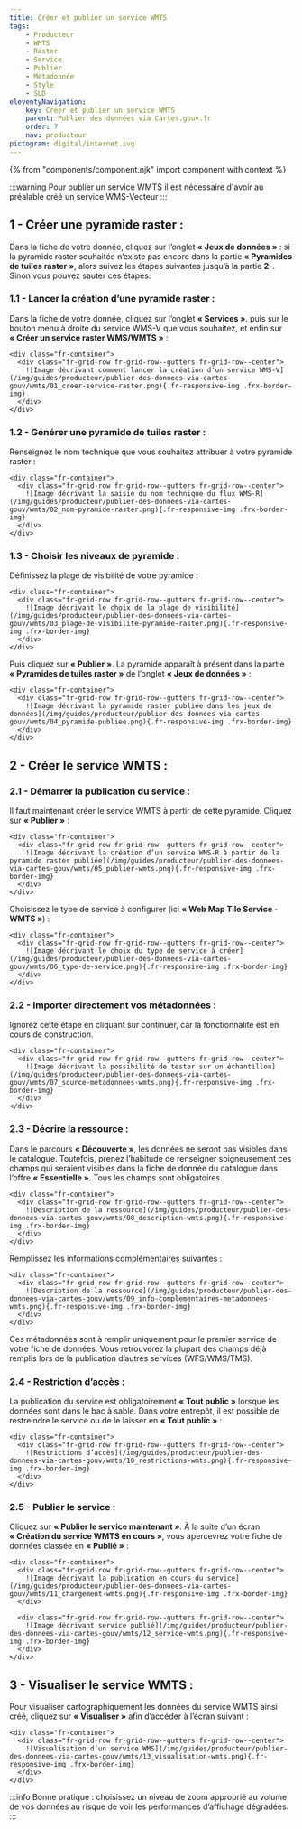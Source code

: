 ```yaml
---
title: Créer et publier un service WMTS
tags:
    - Producteur
    - WMTS
    - Raster
    - Service
    - Publier
    - Métadonnée
    - Style
    - SLD
eleventyNavigation:
    key: Créer et publier un service WMTS
    parent: Publier des données via Cartes.gouv.fr
    order: 7
    nav: producteur
pictogram: digital/internet.svg
---
```


{% from "components/component.njk" import component with context %}

:::warning
Pour publier un service WMTS il est nécessaire d'avoir au préalable créé un service WMS-Vecteur
:::

## 1 - Créer une pyramide raster :

Dans la fiche de votre donnée, cliquez sur l’onglet **« Jeux de données »** : si la pyramide raster souhaitée n’existe pas encore dans la partie **« Pyramides de tuiles raster »**, alors suivez les étapes suivantes jusqu’à la partie **2-**. Sinon vous pouvez sauter ces étapes.

### 1.1 - Lancer la création d’une pyramide raster :

Dans la fiche de votre donnée, cliquez sur l’onglet **« Services »**. puis sur le bouton menu à droite du service WMS-V que vous souhaitez, et enfin sur **« Créer un service raster WMS/WMTS »** :

    <div class="fr-container">
      <div class="fr-grid-row fr-grid-row--gutters fr-grid-row--center">
        ![Image décrivant comment lancer la création d'un service WMS-V](/img/guides/producteur/publier-des-donnees-via-cartes-gouv/wmts/01_creer-service-raster.png){.fr-responsive-img .frx-border-img}
      </div>
    </div>

### 1.2 - Générer une pyramide de tuiles raster :

Renseignez le nom technique que vous souhaitez attribuer à votre pyramide raster :

    <div class="fr-container">
      <div class="fr-grid-row fr-grid-row--gutters fr-grid-row--center">
        ![Image décrivant la saisie du nom technique du flux WMS-R](/img/guides/producteur/publier-des-donnees-via-cartes-gouv/wmts/02_nom-pyramide-raster.png){.fr-responsive-img .frx-border-img}
      </div>
    </div>

### 1.3 - Choisir les niveaux de pyramide :

Définissez la plage de visibilité de votre pyramide :

    <div class="fr-container">
      <div class="fr-grid-row fr-grid-row--gutters fr-grid-row--center">
        ![Image décrivant le choix de la plage de visibilité](/img/guides/producteur/publier-des-donnees-via-cartes-gouv/wmts/03_plage-de-visibilite-pyramide-raster.png){.fr-responsive-img .frx-border-img}
      </div>
    </div>

Puis cliquez sur **« Publier »**. La pyramide apparaît à présent dans la partie **« Pyramides de tuiles raster »** de l’onglet **« Jeux de données »** :

    <div class="fr-container">
      <div class="fr-grid-row fr-grid-row--gutters fr-grid-row--center">
        ![Image décrivant la pyramide raster publiée dans les jeux de données](/img/guides/producteur/publier-des-donnees-via-cartes-gouv/wmts/04_pyramide-publiee.png){.fr-responsive-img .frx-border-img}
      </div>
    </div>

## 2 - Créer le service WMTS :

### 2.1 - Démarrer la publication du service :

Il faut maintenant créer le service WMTS à partir de cette pyramide. Cliquez sur **« Publier »** :

    <div class="fr-container">
      <div class="fr-grid-row fr-grid-row--gutters fr-grid-row--center">
        ![Image décrivant la création d’un service WMS-R à partir de la pyramide raster publiée](/img/guides/producteur/publier-des-donnees-via-cartes-gouv/wmts/05_publier-wmts.png){.fr-responsive-img .frx-border-img}
      </div>
    </div>

Choisissez le type de service à configurer (ici **« Web Map Tile Service - WMTS »**) :

    <div class="fr-container">
      <div class="fr-grid-row fr-grid-row--gutters fr-grid-row--center">
        ![Image décrivant le choix du type de service à créer](/img/guides/producteur/publier-des-donnees-via-cartes-gouv/wmts/06_type-de-service.png){.fr-responsive-img .frx-border-img}
      </div>
    </div>

### 2.2 - Importer directement vos métadonnées :

Ignorez cette étape en cliquant sur continuer, car la fonctionnalité est en cours de construction.

    <div class="fr-container">
      <div class="fr-grid-row fr-grid-row--gutters fr-grid-row--center">
        ![Image décrivant la possibilité de tester sur un échantillon](/img/guides/producteur/publier-des-donnees-via-cartes-gouv/wmts/07_source-metadonnees-wmts.png){.fr-responsive-img .frx-border-img}
      </div>
    </div>

### 2.3 - Décrire la ressource :

Dans le parcours **« Découverte »**, les données ne seront pas visibles dans le catalogue. Toutefois, prenez l’habitude de renseigner soigneusement ces champs qui seraient visibles dans la fiche de donnée du catalogue dans l’offre **« Essentielle »**. Tous les champs sont obligatoires.

    <div class="fr-container">
      <div class="fr-grid-row fr-grid-row--gutters fr-grid-row--center">
        ![Description de la ressource](/img/guides/producteur/publier-des-donnees-via-cartes-gouv/wmts/08_description-wmts.png){.fr-responsive-img .frx-border-img}
      </div>
    </div>

Remplissez les informations complémentaires suivantes :

    <div class="fr-container">
      <div class="fr-grid-row fr-grid-row--gutters fr-grid-row--center">
        ![Description de la ressource](/img/guides/producteur/publier-des-donnees-via-cartes-gouv/wmts/09_info-complementaires-metadonnees-wmts.png){.fr-responsive-img .frx-border-img}
      </div>
    </div>

Ces métadonnées sont à remplir uniquement pour le premier service de votre fiche de données. Vous retrouverez la plupart des champs déjà remplis lors de la publication d’autres services (WFS/WMS/TMS).

### 2.4 - Restriction d’accès :

La publication du service est obligatoirement **« Tout public »** lorsque les données sont dans le bac à sable. Dans votre entrepôt, il est possible de restreindre le service ou de le laisser en **« Tout public »** :

    <div class="fr-container">
      <div class="fr-grid-row fr-grid-row--gutters fr-grid-row--center">
        ![Restrictions d’accès](/img/guides/producteur/publier-des-donnees-via-cartes-gouv/wmts/10_restrictions-wmts.png){.fr-responsive-img .frx-border-img}
      </div>
    </div>

### 2.5 - Publier le service :

Cliquez sur **« Publier le service maintenant »**. À la suite d’un écran **« Création du service WMTS en cours »**, vous apercevrez votre fiche de données classée en **« Publié »** :

    <div class="fr-container">
      <div class="fr-grid-row fr-grid-row--gutters fr-grid-row--center">
        ![Image décrivant la publication en cours du service](/img/guides/producteur/publier-des-donnees-via-cartes-gouv/wmts/11_chargement-wmts.png){.fr-responsive-img .frx-border-img}
      </div>

      <div class="fr-grid-row fr-grid-row--gutters fr-grid-row--center">
        ![Image décrivant service publié](/img/guides/producteur/publier-des-donnees-via-cartes-gouv/wmts/12_service-wmts.png){.fr-responsive-img .frx-border-img}
      </div>
    </div>

## 3 - Visualiser le service WMTS :

Pour visualiser cartographiquement les données du service WMTS ainsi créé, cliquez sur **« Visualiser »** afin d’accéder à l’écran suivant :

    <div class="fr-container">
      <div class="fr-grid-row fr-grid-row--gutters fr-grid-row--center">
        ![Visualisation d’un service WMS](/img/guides/producteur/publier-des-donnees-via-cartes-gouv/wmts/13_visualisation-wmts.png){.fr-responsive-img .frx-border-img}
      </div>
    </div>

:::info
Bonne pratique : choisissez un niveau de zoom approprié au volume de vos données au risque de voir les performances d’affichage dégradées.
:::
